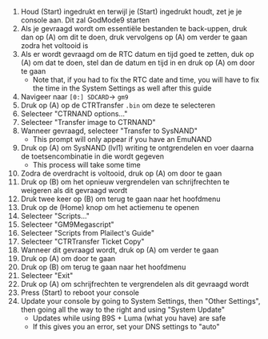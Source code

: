 1. Houd (Start) ingedrukt en terwijl je (Start) ingedrukt houdt, zet je je console aan. Dit zal GodMode9 starten
2. Als je gevraagd wordt om essentiële bestanden te back-uppen, druk dan op (A) om dit te doen, druk vervolgens op (A) om verder te gaan zodra het voltooid is
3. Als er wordt gevraagd om de RTC datum en tijd goed te zetten, duk op (A) om dat te doen, stel dan de datum en tijd in en druk op (A) om door te gaan
   - Note that, if you had to fix the RTC date and time, you will have to fix the time in the System Settings as well after this guide
4. Navigeer naar `[0:] SDCARD`-> `gm9`
5. Druk op (A) op de CTRTransfer `.bin` om deze te selecteren
6. Selecteer "CTRNAND options..."
7. Selecteer "Transfer image to CTRNAND"
8. Wanneer gevraagd, selecteer "Transfer to SysNAND"
   - This prompt will only appear if you have an EmuNAND
9. Druk op (A) om SysNAND (lvl1) writing te ontgrendelen en voer daarna de toetsencombinatie in die wordt gegeven
   - This process will take some time
10. Zodra de overdracht is voltooid, druk op (A) om door te gaan
11. Druk op (B) om het opnieuw vergrendelen van schrijfrechten te weigeren als dit gevraagd wordt
12. Druk twee keer op (B) om terug te gaan naar het hoofdmenu
13. Druk op de (Home) knop om het actiemenu te openen
14. Selecteer "Scripts..."
15. Selecteer "GM9Megascript"
16. Selecteer "Scripts from Plailect's Guide"
17. Selecteer "CTRTransfer Ticket Copy"
18. Wanneer dit gevraagd wordt, druk op (A) om verder te gaan
19. Druk op (A) om door te gaan
20. Druk op (B) om terug te gaan naar het hoofdmenu
21. Selecteer "Exit"
22. Druk op (A) om schrijfrechten te vergrendelen als dit gevraagd wordt
23. Press (Start) to reboot your console
24. Update your console by going to System Settings, then "Other Settings", then going all the way to the right and using "System Update"
    - Updates while using B9S + Luma (what you have) are safe
    - If this gives you an error, set your DNS settings to "auto"
